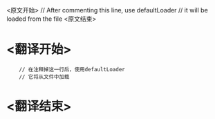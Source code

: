 
<原文开始>
		// After commenting this line, use defaultLoader
		// it will be loaded from the file
<原文结束>

# <翻译开始>
		// 在注释掉这一行后，使用defaultLoader
		// 它将从文件中加载
# <翻译结束>

